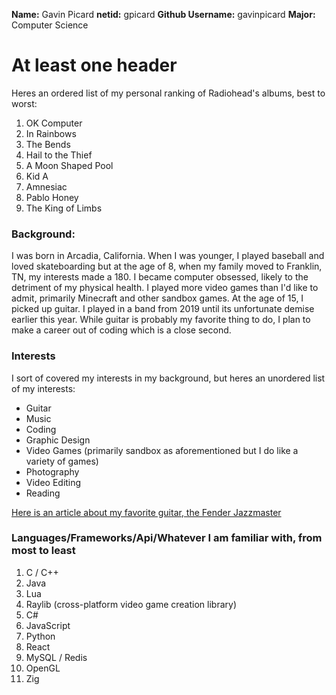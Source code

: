 **Name:** Gavin Picard
**netid:** gpicard
**Github Username:** gavinpicard
**Major:** Computer Science

# At least one header

Heres an ordered list of my personal ranking of 
Radiohead's albums, best to worst: 
1. OK Computer
2. In Rainbows
3. The Bends
4. Hail to the Thief
5. A Moon Shaped Pool
6. Kid A
7. Amnesiac
8. Pablo Honey
9. The King of Limbs

### Background:
I was born in Arcadia, California. When I was younger, I played baseball and loved
skateboarding but at the age of 8, when my family moved to Franklin, TN, my interests
made a 180. I became computer obsessed, likely to the detriment of my physical health.
I played more video games than I'd like to admit, primarily Minecraft and other
sandbox games. At the age of 15, I picked up guitar. I played in a band from 2019
until its unfortunate demise earlier this year. While guitar is probably my favorite
thing to do, I plan to make a career out of coding which is a close second. 

### Interests
I sort of covered my interests in my background, but heres an unordered list
of my interests:
- Guitar
- Music
- Coding
- Graphic Design
- Video Games (primarily sandbox as aforementioned but I do like a variety of games)
- Photography
- Video Editing
- Reading

[Here is an article about my favorite guitar, the Fender Jazzmaster](https://www.fender.com/articles/behind-the-scenes/jazz-bomb-surf-staple-indie-icon-a-jazzmaster-history)

### Languages/Frameworks/Api/Whatever I am familiar with, from most to least
1. C / C++
2. Java
3. Lua
4. Raylib (cross-platform video game creation library)
5. C#
6. JavaScript
7. Python
8. React
9. MySQL / Redis
10. OpenGL
11. Zig
